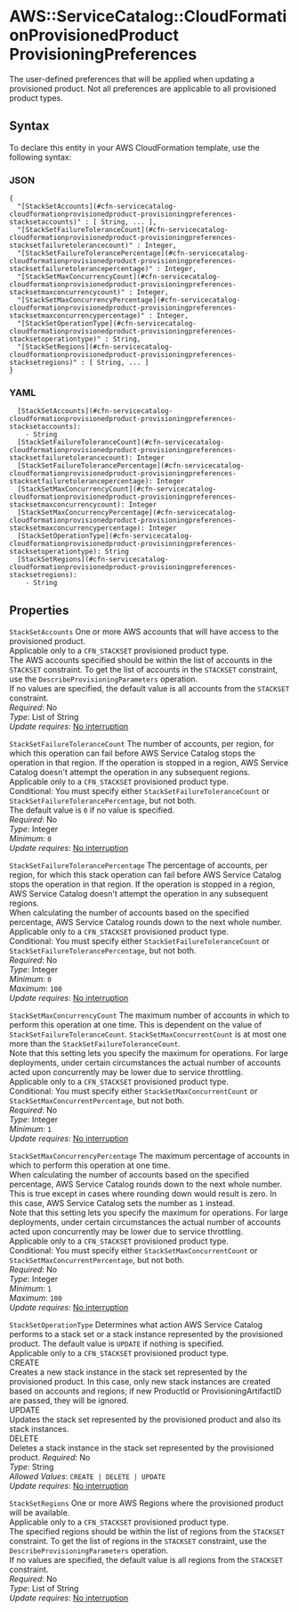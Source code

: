 # AWS::ServiceCatalog::CloudFormationProvisionedProduct ProvisioningPreferences<a name="aws-properties-servicecatalog-cloudformationprovisionedproduct-provisioningpreferences"></a>

The user\-defined preferences that will be applied when updating a provisioned product\. Not all preferences are applicable to all provisioned product types\.

## Syntax<a name="aws-properties-servicecatalog-cloudformationprovisionedproduct-provisioningpreferences-syntax"></a>

To declare this entity in your AWS CloudFormation template, use the following syntax:

### JSON<a name="aws-properties-servicecatalog-cloudformationprovisionedproduct-provisioningpreferences-syntax.json"></a>

```
{
  "[StackSetAccounts](#cfn-servicecatalog-cloudformationprovisionedproduct-provisioningpreferences-stacksetaccounts)" : [ String, ... ],
  "[StackSetFailureToleranceCount](#cfn-servicecatalog-cloudformationprovisionedproduct-provisioningpreferences-stacksetfailuretolerancecount)" : Integer,
  "[StackSetFailureTolerancePercentage](#cfn-servicecatalog-cloudformationprovisionedproduct-provisioningpreferences-stacksetfailuretolerancepercentage)" : Integer,
  "[StackSetMaxConcurrencyCount](#cfn-servicecatalog-cloudformationprovisionedproduct-provisioningpreferences-stacksetmaxconcurrencycount)" : Integer,
  "[StackSetMaxConcurrencyPercentage](#cfn-servicecatalog-cloudformationprovisionedproduct-provisioningpreferences-stacksetmaxconcurrencypercentage)" : Integer,
  "[StackSetOperationType](#cfn-servicecatalog-cloudformationprovisionedproduct-provisioningpreferences-stacksetoperationtype)" : String,
  "[StackSetRegions](#cfn-servicecatalog-cloudformationprovisionedproduct-provisioningpreferences-stacksetregions)" : [ String, ... ]
}
```

### YAML<a name="aws-properties-servicecatalog-cloudformationprovisionedproduct-provisioningpreferences-syntax.yaml"></a>

```
  [StackSetAccounts](#cfn-servicecatalog-cloudformationprovisionedproduct-provisioningpreferences-stacksetaccounts): 
    - String
  [StackSetFailureToleranceCount](#cfn-servicecatalog-cloudformationprovisionedproduct-provisioningpreferences-stacksetfailuretolerancecount): Integer
  [StackSetFailureTolerancePercentage](#cfn-servicecatalog-cloudformationprovisionedproduct-provisioningpreferences-stacksetfailuretolerancepercentage): Integer
  [StackSetMaxConcurrencyCount](#cfn-servicecatalog-cloudformationprovisionedproduct-provisioningpreferences-stacksetmaxconcurrencycount): Integer
  [StackSetMaxConcurrencyPercentage](#cfn-servicecatalog-cloudformationprovisionedproduct-provisioningpreferences-stacksetmaxconcurrencypercentage): Integer
  [StackSetOperationType](#cfn-servicecatalog-cloudformationprovisionedproduct-provisioningpreferences-stacksetoperationtype): String
  [StackSetRegions](#cfn-servicecatalog-cloudformationprovisionedproduct-provisioningpreferences-stacksetregions): 
    - String
```

## Properties<a name="aws-properties-servicecatalog-cloudformationprovisionedproduct-provisioningpreferences-properties"></a>

`StackSetAccounts`  <a name="cfn-servicecatalog-cloudformationprovisionedproduct-provisioningpreferences-stacksetaccounts"></a>
One or more AWS accounts that will have access to the provisioned product\.  
Applicable only to a `CFN_STACKSET` provisioned product type\.  
The AWS accounts specified should be within the list of accounts in the `STACKSET` constraint\. To get the list of accounts in the `STACKSET` constraint, use the `DescribeProvisioningParameters` operation\.  
If no values are specified, the default value is all accounts from the `STACKSET` constraint\.  
*Required*: No  
*Type*: List of String  
*Update requires*: [No interruption](https://docs.aws.amazon.com/AWSCloudFormation/latest/UserGuide/using-cfn-updating-stacks-update-behaviors.html#update-no-interrupt)

`StackSetFailureToleranceCount`  <a name="cfn-servicecatalog-cloudformationprovisionedproduct-provisioningpreferences-stacksetfailuretolerancecount"></a>
The number of accounts, per region, for which this operation can fail before AWS Service Catalog stops the operation in that region\. If the operation is stopped in a region, AWS Service Catalog doesn't attempt the operation in any subsequent regions\.  
Applicable only to a `CFN_STACKSET` provisioned product type\.  
Conditional: You must specify either `StackSetFailureToleranceCount` or `StackSetFailureTolerancePercentage`, but not both\.  
The default value is `0` if no value is specified\.  
*Required*: No  
*Type*: Integer  
*Minimum*: `0`  
*Update requires*: [No interruption](https://docs.aws.amazon.com/AWSCloudFormation/latest/UserGuide/using-cfn-updating-stacks-update-behaviors.html#update-no-interrupt)

`StackSetFailureTolerancePercentage`  <a name="cfn-servicecatalog-cloudformationprovisionedproduct-provisioningpreferences-stacksetfailuretolerancepercentage"></a>
The percentage of accounts, per region, for which this stack operation can fail before AWS Service Catalog stops the operation in that region\. If the operation is stopped in a region, AWS Service Catalog doesn't attempt the operation in any subsequent regions\.  
When calculating the number of accounts based on the specified percentage, AWS Service Catalog rounds down to the next whole number\.  
Applicable only to a `CFN_STACKSET` provisioned product type\.  
Conditional: You must specify either `StackSetFailureToleranceCount` or `StackSetFailureTolerancePercentage`, but not both\.  
*Required*: No  
*Type*: Integer  
*Minimum*: `0`  
*Maximum*: `100`  
*Update requires*: [No interruption](https://docs.aws.amazon.com/AWSCloudFormation/latest/UserGuide/using-cfn-updating-stacks-update-behaviors.html#update-no-interrupt)

`StackSetMaxConcurrencyCount`  <a name="cfn-servicecatalog-cloudformationprovisionedproduct-provisioningpreferences-stacksetmaxconcurrencycount"></a>
The maximum number of accounts in which to perform this operation at one time\. This is dependent on the value of `StackSetFailureToleranceCount`\. `StackSetMaxConcurrentCount` is at most one more than the `StackSetFailureToleranceCount`\.  
Note that this setting lets you specify the maximum for operations\. For large deployments, under certain circumstances the actual number of accounts acted upon concurrently may be lower due to service throttling\.  
Applicable only to a `CFN_STACKSET` provisioned product type\.  
Conditional: You must specify either `StackSetMaxConcurrentCount` or `StackSetMaxConcurrentPercentage`, but not both\.  
*Required*: No  
*Type*: Integer  
*Minimum*: `1`  
*Update requires*: [No interruption](https://docs.aws.amazon.com/AWSCloudFormation/latest/UserGuide/using-cfn-updating-stacks-update-behaviors.html#update-no-interrupt)

`StackSetMaxConcurrencyPercentage`  <a name="cfn-servicecatalog-cloudformationprovisionedproduct-provisioningpreferences-stacksetmaxconcurrencypercentage"></a>
The maximum percentage of accounts in which to perform this operation at one time\.  
When calculating the number of accounts based on the specified percentage, AWS Service Catalog rounds down to the next whole number\. This is true except in cases where rounding down would result is zero\. In this case, AWS Service Catalog sets the number as `1` instead\.  
Note that this setting lets you specify the maximum for operations\. For large deployments, under certain circumstances the actual number of accounts acted upon concurrently may be lower due to service throttling\.  
Applicable only to a `CFN_STACKSET` provisioned product type\.  
Conditional: You must specify either `StackSetMaxConcurrentCount` or `StackSetMaxConcurrentPercentage`, but not both\.  
*Required*: No  
*Type*: Integer  
*Minimum*: `1`  
*Maximum*: `100`  
*Update requires*: [No interruption](https://docs.aws.amazon.com/AWSCloudFormation/latest/UserGuide/using-cfn-updating-stacks-update-behaviors.html#update-no-interrupt)

`StackSetOperationType`  <a name="cfn-servicecatalog-cloudformationprovisionedproduct-provisioningpreferences-stacksetoperationtype"></a>
Determines what action AWS Service Catalog performs to a stack set or a stack instance represented by the provisioned product\. The default value is `UPDATE` if nothing is specified\.  
Applicable only to a `CFN_STACKSET` provisioned product type\.    
CREATE  
Creates a new stack instance in the stack set represented by the provisioned product\. In this case, only new stack instances are created based on accounts and regions; if new ProductId or ProvisioningArtifactID are passed, they will be ignored\.  
UPDATE  
Updates the stack set represented by the provisioned product and also its stack instances\.  
DELETE  
Deletes a stack instance in the stack set represented by the provisioned product\.
*Required*: No  
*Type*: String  
*Allowed Values*: `CREATE | DELETE | UPDATE`  
*Update requires*: [No interruption](https://docs.aws.amazon.com/AWSCloudFormation/latest/UserGuide/using-cfn-updating-stacks-update-behaviors.html#update-no-interrupt)

`StackSetRegions`  <a name="cfn-servicecatalog-cloudformationprovisionedproduct-provisioningpreferences-stacksetregions"></a>
One or more AWS Regions where the provisioned product will be available\.  
Applicable only to a `CFN_STACKSET` provisioned product type\.  
The specified regions should be within the list of regions from the `STACKSET` constraint\. To get the list of regions in the `STACKSET` constraint, use the `DescribeProvisioningParameters` operation\.  
If no values are specified, the default value is all regions from the `STACKSET` constraint\.  
*Required*: No  
*Type*: List of String  
*Update requires*: [No interruption](https://docs.aws.amazon.com/AWSCloudFormation/latest/UserGuide/using-cfn-updating-stacks-update-behaviors.html#update-no-interrupt)